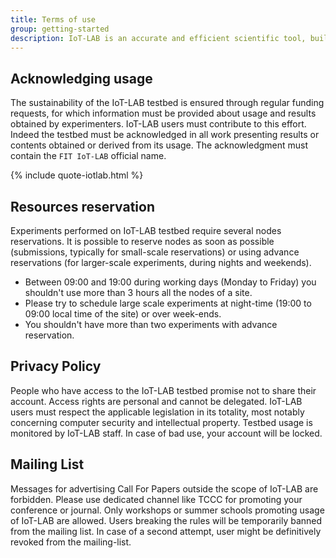 ```yaml
---
title: Terms of use
group: getting-started
description: IoT-LAB is an accurate and efficient scientific tool, built to help and foster the design, development, tuning, and experimentation of large scale IoT applications. It's a shared tool, please make good use of it, and respect other users. IoT-LAB staff work hard to keep the testbed in good shape for experiments, and usually provide a very decent quality of service.
---
```


## Acknowledging usage

The sustainability of the IoT-LAB testbed is ensured through regular funding requests, for which information must be provided about usage and results obtained by experimenters. IoT-LAB users must contribute to this effort. Indeed the testbed must be acknowledged in all work presenting results or contents obtained or derived from its usage. The acknowledgment must contain the `FIT IoT-LAB` official name.

{% include quote-iotlab.html %}

## Resources reservation

Experiments performed on IoT-LAB testbed require several nodes reservations. It is possible to reserve nodes as soon as possible (submissions, typically for small-scale reservations) or using advance reservations (for larger-scale experiments, during nights and weekends).

* Between 09:00 and 19:00 during working days (Monday to Friday) you shouldn't use more than 3 hours all the nodes of a site.
* Please try to schedule large scale experiments at night-time (19:00 to 09:00 local time of the site) or over week-ends.
* You shouldn't have more than two experiments with advance reservation.

## Privacy Policy

People who have access to the IoT-LAB testbed promise not to share their account. Access rights are personal and cannot be delegated. IoT-LAB users must respect the applicable legislation in its totality, most notably concerning computer security and intellectual property. Testbed usage is monitored by IoT-LAB staff. In case of bad use, your account will be locked.

## Mailing List

Messages for advertising Call For Papers outside the scope of IoT-LAB are forbidden. Please use dedicated channel like TCCC for promoting your conference or journal. Only workshops or summer schools promoting usage of IoT-LAB are allowed. Users breaking the rules will be temporarily banned from the mailing list. In case of a second attempt, user might be definitively revoked from the mailing-list.
